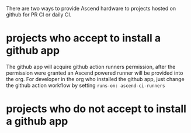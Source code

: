 There are two ways to provide Ascend hardware to projects hosted on github for PR CI or daily CI.

# projects who accept to install a github app
The github app will acquire github action runners permission, after the permission were granted an Ascend powered runner will be provided into the org.
For developer in the org who installed the github app, just change the github action workflow by setting `runs-on: ascend-ci-runners`

# projects who do not accept to install a github app